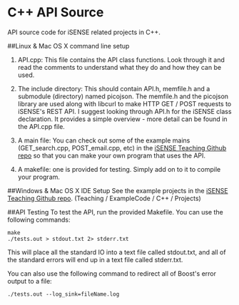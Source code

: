 C++ API Source
==========
API source code for iSENSE related projects in C++.

##Linux & Mac OS X command line setup

1. API.cpp: This file contains the API class functions. Look through it and read the
comments to understand what they do and how they can be used.

2. The include directory: This should contain API.h, memfile.h and a submodule (directory) named picojson.
The memfile.h and the picojson library are used along with libcurl to make HTTP GET / POST requests to iSENSE's
REST API. I suggest looking through API.h for the iSENSE class declaration.
It provides a simple overview - more detail can be found in the API.cpp file.

3. A main file: You can check out some of the example mains (GET_search.cpp, POST_email.cpp, etc) in the
[iSENSE Teaching Github repo](https://github.com/isenseDev/Teaching)
so that you can make your own program that uses the API.

4. A makefile: one is provided for testing. Simply add on to it to compile your program.

##Windows  & Mac OS X IDE Setup
See the example projects in the [iSENSE Teaching Github repo](https://github.com/isenseDev/Teaching).
(Teaching / ExampleCode / C++ / Projects)

##API Testing
To test the API, run the provided Makefile. You can use the following commands:

```
make
./tests.out > stdout.txt 2> stderr.txt
```

This will place all the standard IO into a text file called stdout.txt, and all
of the standard errors will end up in a text file called stderr.txt.

You can also use the following command to redirect all of Boost's error output to a file:

```
./tests.out --log_sink=fileName.log
```